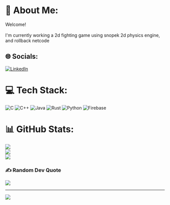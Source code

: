 # 💫 About Me:
Welcome!<br><br>I'm currently working a 2d fighting game using snopek 2d physics engine, and rollback netcode


## 🌐 Socials:
[![LinkedIn](https://img.shields.io/badge/LinkedIn-%230077B5.svg?logo=linkedin&logoColor=white)](https://linkedin.com/in/https://www.linkedin.com/in/clay-patterson-4b5642228/) 

# 💻 Tech Stack:
![C](https://img.shields.io/badge/c-%2300599C.svg?style=for-the-badge&logo=c&logoColor=white) ![C++](https://img.shields.io/badge/c++-%2300599C.svg?style=for-the-badge&logo=c%2B%2B&logoColor=white) ![Java](https://img.shields.io/badge/java-%23ED8B00.svg?style=for-the-badge&logo=openjdk&logoColor=white) ![Rust](https://img.shields.io/badge/rust-%23000000.svg?style=for-the-badge&logo=rust&logoColor=white) ![Python](https://img.shields.io/badge/python-3670A0?style=for-the-badge&logo=python&logoColor=ffdd54) ![Firebase](https://img.shields.io/badge/Firebase-039BE5?style=for-the-badge&logo=Firebase&logoColor=white)
# 📊 GitHub Stats:
![](https://github-readme-stats.vercel.app/api?username=Claytpatt33&theme=gruvbox&hide_border=false&include_all_commits=false&count_private=true)<br/>
![](https://github-readme-streak-stats.herokuapp.com/?user=Claytpatt33&theme=gruvbox&hide_border=false)<br/>
![](https://github-readme-stats.vercel.app/api/top-langs/?username=Claytpatt33&theme=gruvbox&hide_border=false&include_all_commits=false&count_private=true&layout=compact)

### ✍️ Random Dev Quote
![](https://quotes-github-readme.vercel.app/api?type=horizontal&theme=radical)

---
[![](https://visitcount.itsvg.in/api?id=Claytpatt33&icon=0&color=0)](https://visitcount.itsvg.in)

<!-- Proudly created with GPRM ( https://gprm.itsvg.in ) -->
